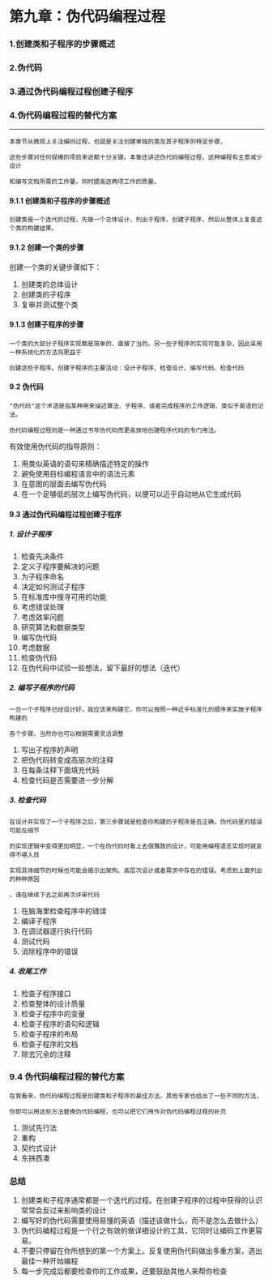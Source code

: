 # 第九章：伪代码编程过程

### 1.创建类和子程序的步骤概述
### 2.伪代码
### 3.通过伪代码编程过程创建子程序
### 4.伪代码编程过程的替代方案

***
```text
本章节从微观上关注编码过程，也就是关注创建单独的类及其子程序的特定步骤，  
    
这些步骤对任何规模的项目来说都十分关键。本章还讲述伪代码编程过程，这种编程有主意减少设计
    
和编写文档所需的工作量，同时提高这两项工作的质量。
```
   
    
#### 9.1.1 创建类和子程序的步骤概述
```text
创建类是一个迭代的过程，先做一个总体设计，列出子程序、创建子程序，然后从整体上复查这个类的构建结果。
```
    
#### 9.1.2 创建一个类的步骤
创建一个类的关键步骤如下：
1. 创建类的总体设计
2. 创建类的子程序
3. 复审并测试整个类

#### 9.1.3 创建子程序的步骤
```text
一个类的大部分子程序实现都是简单的、直接了当的。另一些子程序的实现可能复杂，因此采用一种系统化的方法将更益于
    
创建这些子程序。创建子程序的主要活动：设计子程序、检查设计、编写代码、检查代码
```
#### 9.2 伪代码
```
"伪代码"这个术语是指某种用来描述算法、子程序、或者完成程序的工作逻辑、类似于英语的记法。

伪代码编程过程则是一种通过书写伪代码而更高效地创建程序代码的专门用法。

```
有效使用伪代码的指导原则：
1. 用类似英语的语句来精确描述特定的操作
2. 避免使用目标编程语言中的语法元素
3. 在意图的层面去编写伪代码
4. 在一个足够低的层次上编写伪代码，以便可以近乎自动地从它生成代码

#### 9.3 通过伪代码编程过程创建子程序

##### 1. 设计子程序

1. 检查先决条件
2. 定义子程序要解决的问题
3. 为子程序命名
4. 决定如何测试子程序
5. 在标准库中搜寻可用的功能
6. 考虑错误处理
7. 考虑效率问题
8. 研究算法和数据类型
9. 编写伪代码
10. 考虑数据
11. 检查伪代码
12. 在伪代码中试验一些想法，留下最好的想法（迭代）
    
##### 2. 编写子程序的代码
```text
一旦一个子程序已经设计好，就应该来构建它，你可以按照一种近乎标准化的顺序来实施子程序构建的

各个步骤，当然你也可以根据需要灵活调整
``` 
1. 写出子程序的声明
2. 把伪代码转变成高层次的注释
3. 在每条注释下面填充代码
4. 检查代码是否需要进一步分解

##### 3. 检查代码

```text
在设计并实现了一个子程序之后，第三步骤就是检查你构建的子程序是否正确，伪代码里的错误可能在细节

的实现逻辑中变得更加明显，一个在伪代码时看上去很雅致的设计，可能用编程语言实现时就变得不堪入目

实现具体细节的时候也可能会揭示出架构、高层次设计或者需求中存在的错误。考虑到上面列出的种种原因

，请在继续下去之前再次评审代码
```
1. 在脑海里检查程序中的错误
2. 编译子程序
3. 在调试器逐行执行代码
4. 测试代码
5. 消除程序中的错误

##### 4. 收尾工作
1. 检查子程序接口
2. 检查整体的设计质量
3. 检查子程序中的变量
4. 检查子程序的语句和逻辑
5. 检查子程序的布局
6. 检查子程序的文档
7. 除去冗余的注释

### 9.4 伪代码编程过程的替代方案
```text
在我看来，伪代码编程过程是创建类和子程序的最佳方法，其他专家也给出了一些不同的方法，

你即可以用这些方法替换伪代码编程，也可以把它们用作对伪代码编程过程的补充
```
1. 测试先行法
2. 重构
3. 契约式设计
4. 东拼西凑

### 总结
1. 创建类和子程序通常都是一个迭代的过程。在创建子程序的过程中获得的认识常常会反过来影响类的设计
2. 编写好的伪代码需要使用易懂的英语（描述该做什么，而不是怎么去做什么）
3. 伪代码编程过程是一个行之有效的做详细设计的工具，它同时让编码工作更容易。
4. 不要只停留在你所想到的第一个方案上。反复使用伪代码做出多重方案，选出最佳一种开始编程
5. 每一步完成后都要检查你的工作成果，还要鼓励其他人来帮你检查

